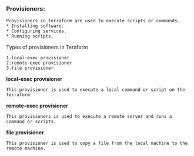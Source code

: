 ### Provisioners:
```
Provisioners in terraform are used to execute scripts or commands.
* Installing software.
* Configuring services.
* Running scripts.
```
Types of provisioners in Teraform
```
1.local-exec provisioner
2.remote-exec provisioner
3.file provisioner
```
**local-exec provisioner**
```
This provisioner is used to execute a local command or script on the terraform 
```
**remote-exec provisioner**
```
This provisioners is used to execute a remote server and runs a command or scripts.
```
**file provisioner**
```
This provisioner is used to copy a file from the local machine to the remote machine.
```
